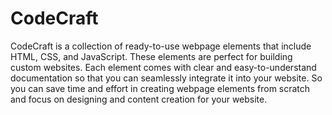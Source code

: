 # CodeCraft
CodeCraft is a collection of ready-to-use webpage elements that include HTML, CSS, and JavaScript. These elements are perfect for building custom websites. Each element comes with clear and easy-to-understand documentation so that you can seamlessly integrate it into your website. So you can save time and effort in creating webpage elements from scratch and focus on designing and content creation for your website.